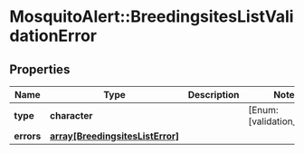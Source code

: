 # MosquitoAlert::BreedingsitesListValidationError


## Properties
Name | Type | Description | Notes
------------ | ------------- | ------------- | -------------
**type** | **character** |  | [Enum: [validation_error]] 
**errors** | [**array[BreedingsitesListError]**](BreedingsitesListError.md) |  | 



